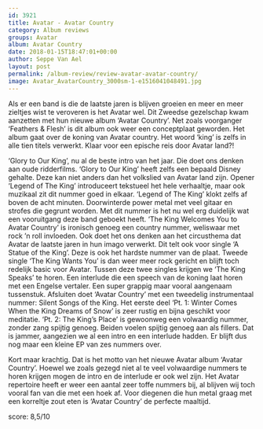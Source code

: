 ```yaml
---
id: 3921
title: Avatar - Avatar Country
category: Album reviews
groups: Avatar
album: Avatar Country
date: 2018-01-15T18:47:01+00:00
author: Seppe Van Ael
layout: post
permalink: /album-review/review-avatar-avatar-country/
image: Avatar_AvatarCountry_3000sm-1-e1516041048491.jpg
---
```

Als er een band is die de laatste jaren is blijven groeien en meer en meer zieltjes wist te veroveren is het Avatar wel. Dit Zweedse gezelschap kwam aanzetten met hun nieuwe album ‘Avatar Country’. Net zoals voorganger ‘Feathers & Flesh’ is dit album ook weer een conceptplaat geworden. Het album gaat over de koning van Avatar country. Het woord ‘king’ is zelfs in alle tien titels verwerkt. Klaar voor een epische reis door Avatar land?!

‘Glory to Our King’, nu al de beste intro van het jaar. Die doet ons denken aan oude ridderfilms. ‘Glory to Our King’ heeft zelfs een bepaald Disney gehalte. Deze kan niet anders dan het volkslied van Avatar land zijn. Opener ‘Legend of The King’ introduceert tekstueel het hele verhaaltje, maar ook muzikaal zit dit nummer goed in elkaar. ‘Legend of The King’ klokt zelfs af boven de acht minuten. Doorwinterde power metal met veel gitaar en strofes die gegrunt worden. Met dit nummer is het nu wel erg duidelijk wat een vooruitgang deze band geboekt heeft. ‘The King Welcomes You to Avatar Country’ is ironisch genoeg een country nummer, weliswaar met rock ’n roll invloeden. Ook doet het ons denken aan het circusthema dat Avatar de laatste jaren in hun imago verwerkt. Dit telt ook voor single ‘A Statue of the King’. Deze is ook het hardste nummer van de plaat. Tweede single ‘The King Wants You’ is dan weer meer rock gericht en blijft toch redelijk basic voor Avatar. Tussen deze twee singles krijgen we ‘The King Speaks’ te horen. Een interlude die een speech van de koning laat horen met een Engelse vertaler. Een super grappig maar vooral aangenaam tussenstuk. Afsluiten doet ‘Avatar Country’ met een tweedelig instrumentaal nummer: Silent Songs of the King. Het eerste deel ‘Pt. 1: Winter Comes When the King Dreams of Snow’ is zeer rustig en bijna geschikt voor meditatie. ‘Pt. 2: The King’s Place’ is gewoonweg een volwaardig nummer, zonder zang spijtig genoeg. Beiden voelen spijtig genoeg aan als fillers. Dat is jammer, aangezien we al een intro en een interlude hadden. Er blijft dus nog maar een kleine EP van zes nummers over.

Kort maar krachtig. Dat is het motto van het nieuwe Avatar album ‘Avatar Country’. Hoewel we zoals gezegd niet al te veel volwaardige nummers te horen krijgen mogen de intro en de interlude er ook wel zijn. Het Avatar repertoire heeft er weer een aantal zeer toffe nummers bij, al blijven wij toch vooral fan van die met een hoek af. Voor diegenen die hun metal graag met een korreltje zout eten is ‘Avatar Country’ de perfecte maaltijd.

score: 8,5/10

